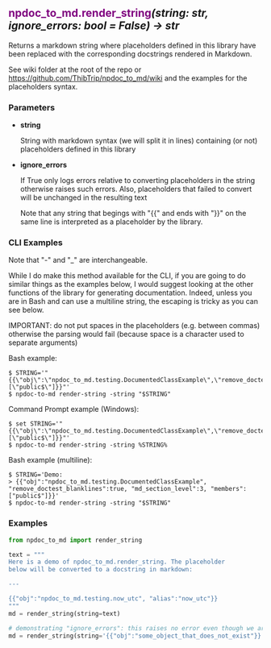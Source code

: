 ## <span style="color:purple">npdoc\_to\_md.render\_string</span>_(string: str, ignore\_errors: bool = False) -> str_

Returns a markdown string where placeholders defined in this library have
been replaced with the corresponding docstrings rendered in Markdown.

See wiki folder at the root of the repo or https://github.com/ThibTrip/npdoc_to_md/wiki
and the examples for the placeholders syntax.

### Parameters

* **string**

  String with markdown syntax (we will split it in lines)
  containing (or not) placeholders defined in this library

* **ignore\_errors**

  If True only logs errors relative to converting placeholders
  in the string otherwise raises such errors.
  Also, placeholders that failed to convert will
  be unchanged in the resulting text

  Note that any string that begings with "{{" and ends with "}}" on the
  same line is interpreted as a placeholder by the library.

### CLI Examples

Note that "-" and "_" are interchangeable.

While I do make this method available for the CLI, if you are going to do similar
things as the examples below, I would suggest looking at the other functions of
the library for generating documentation. Indeed, unless you are in Bash and can use a multiline string,
the escaping is tricky as you can see below.

IMPORTANT: do not put spaces in the placeholders (e.g. between commas) otherwise the parsing would fail (because
space is a character used to separate arguments)

Bash example:

```
$ STRING='"{{\"obj\":\"npdoc_to_md.testing.DocumentedClassExample\",\"remove_doctest_blanklines\":true,\"remove_doctest_skip\":true,\"examples_md_lang\":\"raw\",\"members\":[\"public$\"]}}"'
$ npdoc-to-md render-string -string "$STRING"
```

Command Prompt example (Windows):

```
$ set STRING='"{{\"obj\":\"npdoc_to_md.testing.DocumentedClassExample\",\"remove_doctest_blanklines\":true,\"remove_doctest_skip\":true,\"examples_md_lang\":\"raw\",\"members\":[\"public$\"]}}"'
$ npdoc-to-md render-string -string %STRING%
```

Bash example (multiline):

```
$ STRING='Demo:
> {{"obj":"npdoc_to_md.testing.DocumentedClassExample", "remove_doctest_blanklines":true, "md_section_level":3, "members":["public$"]}}'
$ npdoc-to-md render-string -string "$STRING"
```


### Examples

```python
from npdoc_to_md import render_string

text = """
Here is a demo of npdoc_to_md.render_string. The placeholder
below will be converted to a docstring in markdown:

---

{{"obj":"npdoc_to_md.testing.now_utc", "alias":"now_utc"}}
"""
md = render_string(string=text)
```

```python
# demonstrating "ignore_errors": this raises no error even though we are referring to a non existent object
md = render_string(string='{{"obj":"some_object_that_does_not_exist"}}', ignore_errors=True)
```